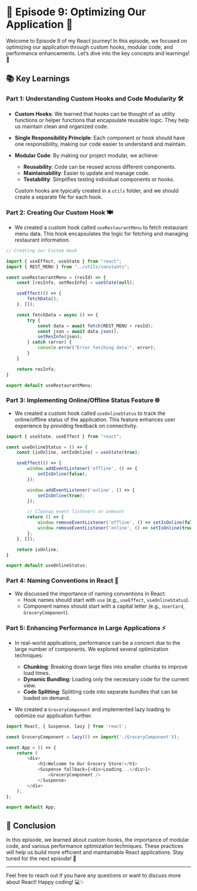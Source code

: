 # 🌟 Episode 9: Optimizing Our Application 🚀

Welcome to Episode 9 of my React journey! In this episode, we focused on optimizing our application through custom hooks, modular code, and performance enhancements. Let’s dive into the key concepts and learnings! 🌈

## 📚 Key Learnings

### Part 1: Understanding Custom Hooks and Code Modularity 🛠️

- **Custom Hooks**: We learned that hooks can be thought of as utility functions or helper functions that encapsulate reusable logic. They help us maintain clean and organized code.
- **Single Responsibility Principle**: Each component or hook should have one responsibility, making our code easier to understand and maintain.
- **Modular Code**: By making our project modular, we achieve:
  - **Reusability**: Code can be reused across different components.
  - **Maintainability**: Easier to update and manage code.
  - **Testability**: Simplifies testing individual components or hooks.
  
  Custom hooks are typically created in a `utils` folder, and we should create a separate file for each hook.

### Part 2: Creating Our Custom Hook 🍽️

- We created a custom hook called `useRestaurantMenu` to fetch restaurant menu data. This hook encapsulates the logic for fetching and managing restaurant information.

```javascript
// Creating our Custom Hook

import { useEffect, useState } from "react";
import { REST_MENU } from "../utils/constants";

const useRestaurantMenu = (resId) => {
    const [resInfo, setResInfo] = useState(null);

    useEffect(() => {
        fetchData();
    }, []);

    const fetchData = async () => {
        try {
            const data = await fetch(REST_MENU + resId);
            const json = await data.json();
            setResInfo(json);
        } catch (error) {
            console.error("Error fetching data:", error);
        }
    }

    return resInfo;
}

export default useRestaurantMenu;
```

### Part 3: Implementing Online/Offline Status Feature 🌐

- We created a custom hook called `useOnlineStatus` to track the online/offline status of the application. This feature enhances user experience by providing feedback on connectivity.

```javascript
import { useState, useEffect } from "react";

const useOnlineStatus = () => {
    const [isOnline, setIsOnline] = useState(true);

    useEffect(() => {
        window.addEventListener('offline', () => {
            setIsOnline(false);
        });

        window.addEventListener('online', () => {
            setIsOnline(true);
        });

        // Cleanup event listeners on unmount
        return () => {
            window.removeEventListener('offline', () => setIsOnline(false));
            window.removeEventListener('online', () => setIsOnline(true));
        };
    }, []);

    return isOnline;
}

export default useOnlineStatus;
```

### Part 4: Naming Conventions in React 📛

- We discussed the importance of naming conventions in React:
  - Hook names should start with `use` (e.g., `useEffect`, `useOnlineStatus`).
  - Component names should start with a capital letter (e.g., `UserCard`, `GroceryComponent`).

### Part 5: Enhancing Performance in Large Applications ⚡

- In real-world applications, performance can be a concern due to the large number of components. We explored several optimization techniques:
  - **Chunking**: Breaking down large files into smaller chunks to improve load times.
  - **Dynamic Bundling**: Loading only the necessary code for the current view.
  - **Code Splitting**: Splitting code into separate bundles that can be loaded on demand.

- We created a `GroceryComponent` and implemented lazy loading to optimize our application further.

```javascript
import React, { Suspense, lazy } from 'react';

const GroceryComponent = lazy(() => import('./GroceryComponent'));

const App = () => {
    return (
        <div>
            <h1>Welcome to Our Grocery Store!</h1>
            <Suspense fallback={<div>Loading...</div>}>
                <GroceryComponent />
            </Suspense>
        </div>
    );
};

export default App;
```

## 🎉 Conclusion

In this episode, we learned about custom hooks, the importance of modular code, and various performance optimization techniques. These practices will help us build more efficient and maintainable React applications. Stay tuned for the next episode! 🎈

---

Feel free to reach out if you have any questions or want to discuss more about React! Happy coding! 💻✨
